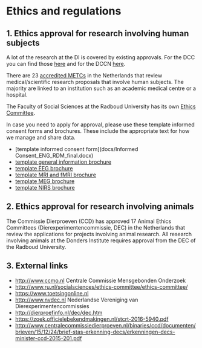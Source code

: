 # Ethics and regulations

## 1. Ethics approval for research involving human subjects

A lot of the research at the DI is covered by existing approvals. For the DCC you can find those [here](http://www.ru.nl/socialsciences/ethics-committee/ethics-committee/) and for the DCCN [here](https://intranet.donders.ru.nl/index.php?id=4519).

There are 23 [accredited METCs](http://www.ccmo.nl/en/accredited-mrecs) in the Netherlands that review medical/scientific research proposals that involve human subjects. The majority are linked to an institution such as an academic medical centre or a hospital.

The Faculty of Social Sciences at the Radboud University has its own [Ethics Committee](http://www.ru.nl/socialsciences/ethics-committee/ethics-committee/).

In case you need to apply for approval, please use these template informed consent forms and brochures. These include the appropriate text for how we manage and share data.

 - [template informed consent form](docs/Informed Consent_ENG_RDM_final.docx)
 - [template general information brochure](templGenInfoBroch.md)
 - [template EEG brochure](templEEGBroch.md)
 - [template MRI and fMRI brochure](templMRIBroch.md)
 - [template MEG brochure](templMEGBroch.md)
 - [template NIRS brochure](templNIRSBroch.md)

## 2. Ethics approval for research involving animals

The Commissie Dierproeven (CCD) has approved 17 Animal Ethics Committees (Dierexperimentencommissie, DEC) in the Netherlands that review the applications for projects involving animal research. All research involving animals at the Donders Institute requires approval from the DEC of the Radboud University.

## 3. External links
  * http://www.ccmo.nl Centrale Commissie Mensgebonden Onderzoek
  * http://www.ru.nl/socialsciences/ethics-committee/ethics-committee/
  * https://www.toetsingonline.nl
  * http://www.nvdec.nl Nederlandse Vereniging van Dierexperimentencommissies
  * http://dierproefinfo.nl/dec/dec.htm
  * https://zoek.officielebekendmakingen.nl/stcrt-2016-5940.pdf
  * http://www.centralecommissiedierproeven.nl/binaries/ccd/documenten/brieven/15/12/24/brief-stas-erkenning-decs/erkenningen-decs-minister-ccd-2015-201.pdf
